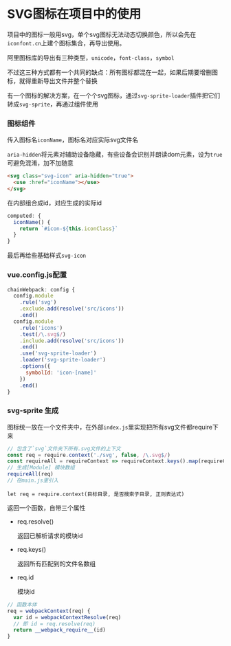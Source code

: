 # SVG图标在项目中的使用

项目中的图标一般用svg，单个svg图标无法动态切换颜色，所以会先在`iconfont.cn`上建个图标集合，再导出使用。

阿里图标库的导出有三种类型，`unicode`，`font-class`，`symbol`

不过这三种方式都有一个共同的缺点：所有图标都混在一起，如果后期要增删图标，就得重新导出文件并整个替换

有一个图标的解决方案，在一个个svg图标，通过`svg-sprite-loader`插件把它们转成`svg-sprite`，再通过组件使用

### 图标组件

传入图标名`iconName`，图标名对应实际svg文件名

`aria-hidden`将元素对辅助设备隐藏，有些设备会识别并朗读dom元素，设为`true`可避免混淆，加不加随意

```html
<svg class="svg-icon" aria-hidden="true">
  <use :href="iconName"></use>
</svg>
```

在内部组合成id，对应生成的实际id
```js
computed: {
  iconName() {
    return `#icon-${this.iconClass}`
  }
}
```

最后再给些基础样式`svg-icon`

### vue.config.js配置

```js
chainWebpack: config {
  config.module
    .rule('svg')
    .exclude.add(resolve('src/icons'))
    .end()
  config.module
    .rule('icons')
    .test(/\.svg$/)
    .include.add(resolve('src/icons'))
    .end()
    .use('svg-sprite-loader')
    .loader('svg-sprite-loader')
    .options({
      symbolId: 'icon-[name]'
    })
    .end()
}
```

### svg-sprite 生成

图标统一放在一个文件夹中，在外部`index.js`里实现把所有svg文件都require下来

```js
// 包含了`svg`文件夹下所有.svg文件的上下文
const req = require.context('./svg', false, /\.svg$/)
const requireAll = requireContext => requireContext.keys().map(requireContext)
// 生成[Module] 模块数组
requireAll(req)
// 在main.js里引入
```

`let req = require.context(目标目录, 是否搜索子目录, 正则表达式)`

返回一个函数，自带三个属性

* req.resolve()

  返回已解析请求的模块id  

* req.keys()

  返回所有匹配到的文件名数组

* req.id

  模块id

```js
// 函数本体
req = webpackContext(req) {
  var id = webpackContextResolve(req)
  // 即 id = req.resolve(req)
  return __webpack_require__(id)
}
```


